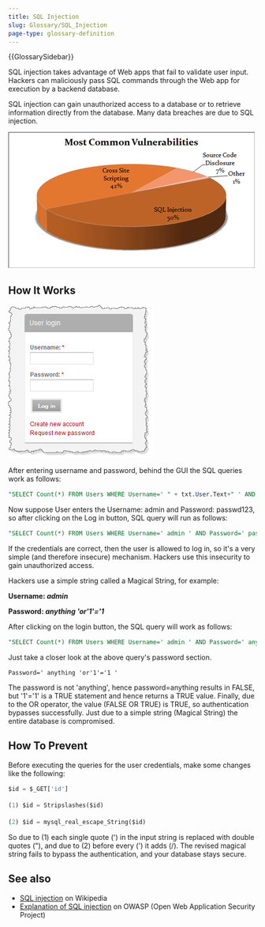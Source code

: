 ```yaml
---
title: SQL Injection
slug: Glossary/SQL_Injection
page-type: glossary-definition
---
```


{{GlossarySidebar}}

SQL injection takes advantage of Web apps that fail to validate user input. Hackers can maliciously pass SQL commands through the Web app for execution by a backend database.

SQL injection can gain unauthorized access to a database or to retrieve information directly from the database. Many data breaches are due to SQL injection.

[![Pie chart of most common vulnerabilities: SQL Injection is responsible for 50% of vulnerabilities, Cross Site Scripting is responsible for 42% of vulnerabilities, Source Code Disclosure is responsible for 7% of vulnerabilities.](sql_inj_xss.gif)](https://cdn.acunetix.com/wp_content/uploads/2010/09/sql_inj_xss.gif)

## How It Works

![Screenshot of the login form with username and password fields](updates_loginscreen.png)

After entering username and password, behind the GUI the SQL queries work as follows:

```sql
"SELECT Count(*) FROM Users WHERE Username=' " + txt.User.Text+" ' AND Password=' "+ txt.Password.Text+" ' ";
```

Now suppose User enters the Username: admin and Password: passwd123, so after clicking on the Log in button, SQL query will run as follows:

```sql
"SELECT Count(*) FROM Users WHERE Username=' admin ' AND Password=' passwd123 ' ";
```

If the credentials are correct, then the user is allowed to log in, so it's a very simple (and therefore insecure) mechanism. Hackers use this insecurity to gain unauthorized access.

Hackers use a simple string called a Magical String, for example:

**Username: _admin_**

**Password: _anything 'or'1'='1_**

After clicking on the login button, the SQL query will work as follows:

```sql
"SELECT Count(*) FROM Users WHERE Username=' admin ' AND Password=' anything 'or'1'='1 ' ";
```

Just take a closer look at the above query's password section.

```plain
Password=' anything 'or'1'='1 '
```

The password is not 'anything', hence password=anything results in FALSE, but '1'='1' is a TRUE statement and hence returns a TRUE value. Finally, due to the OR operator, the value (FALSE OR TRUE) is TRUE, so authentication bypasses successfully. Just due to a simple string (Magical String) the entire database is compromised.

## How To Prevent

Before executing the queries for the user credentials, make some changes like the following:

```sql
$id = $_GET['id']

(1) $id = Stripslashes($id)

(2) $id = mysql_real_escape_String($id)
```

So due to (1) each single quote (') in the input string is replaced with double quotes ("), and due to (2) before every (') it adds (/). The revised magical string fails to bypass the authentication, and your database stays secure.

## See also

- [SQL injection](https://en.wikipedia.org/wiki/SQL_injection) on Wikipedia
- [Explanation of SQL injection](https://owasp.org/www-community/attacks/SQL_Injection) on OWASP (Open Web Application Security Project)
